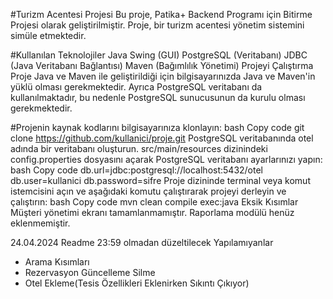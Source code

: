 #Turizm Acentesi Projesi
Bu proje, Patika+ Backend Programı için Bitirme Projesi olarak geliştirilmiştir. Proje, bir turizm acentesi yönetim sistemini simüle etmektedir.

#Kullanılan Teknolojiler
Java
Swing (GUI)
PostgreSQL (Veritabanı)
JDBC (Java Veritabanı Bağlantısı)
Maven (Bağımlılık Yönetimi)
Projeyi Çalıştırma
Proje Java ve Maven ile geliştirildiği için bilgisayarınızda Java ve Maven'in yüklü olması gerekmektedir. Ayrıca PostgreSQL veritabanı da kullanılmaktadır, bu nedenle PostgreSQL sunucusunun da kurulu olması gerekmektedir.

#Projenin kaynak kodlarını bilgisayarınıza klonlayın:
bash
Copy code
git clone https://github.com/kullanici/proje.git
PostgreSQL veritabanında otel adında bir veritabanı oluşturun.
src/main/resources dizinindeki config.properties dosyasını açarak PostgreSQL veritabanı ayarlarınızı yapın:
bash
Copy code
db.url=jdbc:postgresql://localhost:5432/otel
db.user=kullanici
db.password=sifre
Proje dizininde terminal veya komut istemcisini açın ve aşağıdaki komutu çalıştırarak projeyi derleyin ve çalıştırın:
bash
Copy code
mvn clean compile exec:java
Eksik Kısımlar
Müşteri yönetimi ekranı tamamlanmamıştır.
Raporlama modülü henüz eklenmemiştir.

24.04.2024 Readme 23:59 olmadan düzeltilecek
Yapılamıyanlar
- Arama Kısımları
- Rezervasyon Güncelleme Silme 
- Otel Ekleme(Tesis Özellikleri Eklenirken Sıkıntı Çıkıyor)
  
